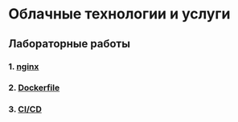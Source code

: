 # Облачные технологии и услуги

## Лабораторные работы

### 1.  [nginx](/lab1)
### 2.  [Dockerfile](/lab2)
### 3.  [CI/CD](/lab3)
